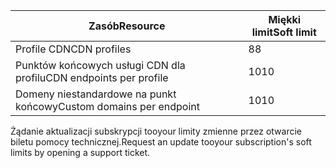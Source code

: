 
| <span data-ttu-id="63dad-101">Zasób</span><span class="sxs-lookup"><span data-stu-id="63dad-101">Resource</span></span> | <span data-ttu-id="63dad-102">Miękki limit</span><span class="sxs-lookup"><span data-stu-id="63dad-102">Soft limit</span></span> |
| --- | --- |
| <span data-ttu-id="63dad-103">Profile CDN</span><span class="sxs-lookup"><span data-stu-id="63dad-103">CDN profiles</span></span> |<span data-ttu-id="63dad-104">8</span><span class="sxs-lookup"><span data-stu-id="63dad-104">8</span></span> |
| <span data-ttu-id="63dad-105">Punktów końcowych usługi CDN dla profilu</span><span class="sxs-lookup"><span data-stu-id="63dad-105">CDN endpoints per profile</span></span> |<span data-ttu-id="63dad-106">10</span><span class="sxs-lookup"><span data-stu-id="63dad-106">10</span></span> |
| <span data-ttu-id="63dad-107">Domeny niestandardowe na punkt końcowy</span><span class="sxs-lookup"><span data-stu-id="63dad-107">Custom domains per endpoint</span></span> |<span data-ttu-id="63dad-108">10</span><span class="sxs-lookup"><span data-stu-id="63dad-108">10</span></span> |

<span data-ttu-id="63dad-109">Żądanie aktualizacji subskrypcji tooyour limity zmienne przez otwarcie biletu pomocy technicznej.</span><span class="sxs-lookup"><span data-stu-id="63dad-109">Request an update tooyour subscription's soft limits by opening a support ticket.</span></span>


